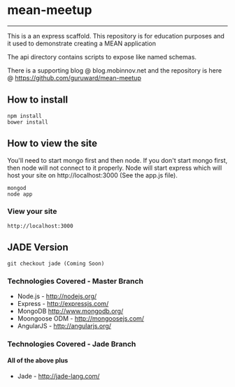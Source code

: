# mean-meetup
***

This is a an express scaffold. This repository is for education purposes and it used to demonstrate creating a MEAN application

The api directory contains scripts to expose like named schemas.

There is a supporting blog @ blog.mobinnov.net
and the repository is here @ https://github.com/guruward/mean-meetup

## How to install
    npm install
    bower install

## How to view the site

You'll need to start mongo first and then node.  If you don't start mongo first, then node will not connect to it properly.
Node will start express which will host your site on http://localhost:3000 (See the app.js file).

    mongod
    node app

### View your site
    http://localhost:3000


## JADE Version
    git checkout jade (Coming Soon)

### Technologies Covered - Master Branch

* Node.js - http://nodejs.org/
* Express - http://expressjs.com/
* MongoDB http://www.mongodb.org/
* Moongoose ODM - http://mongoosejs.com/
* AngularJS - http://angularjs.org/

### Technologies Covered - Jade Branch
#### All of the above plus

* Jade - http://jade-lang.com/